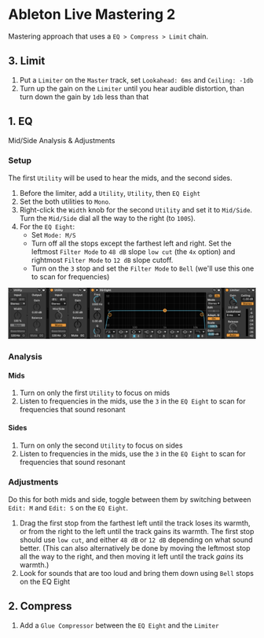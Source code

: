 # Ableton Live Mastering 2

Mastering approach that uses a `EQ > Compress > Limit` chain.

## 3. Limit

1. Put a `Limiter` on the `Master` track, set `Lookahead: 6ms` and `Ceiling: -1db`
2. Turn up the gain on the `Limiter` until you hear audible distortion, than turn down the gain by `1db` less than that

## 1. EQ

Mid/Side Analysis & Adjustments

### Setup

The first `Utility` will be used to hear the mids, and the second sides.

1. Before the limiter, add a `Utility`, `Utility`, then `EQ Eight`
2. Set the both utilities to `Mono`.
3. Right-click the `Width` knob for the second `Utility` and set it to `Mid/Side`. Turn the `Mid/Side` dial all the way to the right (to `100S`).
3. For the `EQ Eight`:
    - Set `Mode: M/S`
    - Turn off all the stops except the farthest left and right. Set the leftmost `Filter Mode` to `48 dB` slope `low cut` (the `4x` option) and rightmost `Filter Mode` to `12 dB` slope cutoff.
    - Turn on the `3` stop and set the `Filter Mode` to `Bell` (we'll use this one to scan for frequencies)

![Utilities](assets/ableton-live-utilities.png)

### Analysis

#### Mids

1. Turn on only the first `Utility` to focus on mids
2. Listen to frequencies in the mids, use the `3` in the `EQ Eight` to scan for frequencies that sound resonant

#### Sides

1. Turn on only the second `Utility` to focus on sides
2. Listen to frequencies in the mids, use the `3` in the `EQ Eight` to scan for frequencies that sound resonant

### Adjustments

Do this for both mids and side, toggle between them by switching between `Edit: M` and `Edit: S` on the `EQ Eight`.

1. Drag the first stop from the farthest left until the track loses its warmth, or from the right to the left until the track gains its warmth. The first stop should use `low cut`, and either `48 dB` or `12 dB` depending on what sound better. (This can also alternatively be done by moving the leftmost stop all the way to the right, and then moving it left until the track *gains* its warmth.)
2. Look for sounds that are too loud and bring them down using `Bell` stops on the EQ Eight

## 2. Compress

1. Add a `Glue Compressor` between the `EQ Eight` and the `Limiter`
